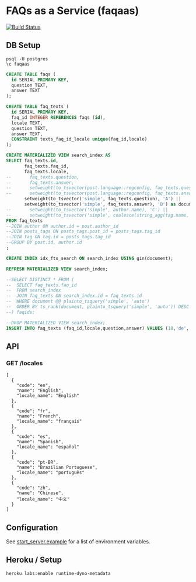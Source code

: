 # FAQs as a Service (faqaas)


[![Build Status](https://travis-ci.com/mat/faqaas.svg?branch=master)](https://travis-ci.com/mat/faqaas)

## DB Setup

```
psql -U postgres
\c faqaas
```

```sql
CREATE TABLE faqs (
  id SERIAL PRIMARY KEY,
  question TEXT,
  answer TEXT
);

CREATE TABLE faq_texts (
  id SERIAL PRIMARY KEY,
  faq_id INTEGER REFERENCES faqs (id),
  locale TEXT,
  question TEXT,
  answer TEXT,
  CONSTRAINT texts_faq_id_locale unique(faq_id,locale)
);

CREATE MATERIALIZED VIEW search_index AS
SELECT faq_texts.id,
       faq_texts.faq_id,
       faq_texts.locale,
--       faq_texts.question,
--       faq_texts.answer,
--       setweight(to_tsvector(post.language::regconfig, faq_texts.question), 'A') ||
--       setweight(to_tsvector(post.language::regconfig, faq_texts.answer), 'B') ||
       setweight(to_tsvector('simple', faq_texts.question), 'A') ||
       setweight(to_tsvector('simple', faq_texts.answer), 'B') as document
--       setweight(to_tsvector('simple', author.name), 'C') ||
--       setweight(to_tsvector('simple', coalesce(string_agg(tag.name, ' '))), 'A') as document
FROM faq_texts
--JOIN author ON author.id = post.author_id
--JOIN posts_tags ON posts_tags.post_id = posts_tags.tag_id
--JOIN tag ON tag.id = posts_tags.tag_id
--GROUP BY post.id, author.id
;

CREATE INDEX idx_fts_search ON search_index USING gin(document);

REFRESH MATERIALIZED VIEW search_index;

--SELECT DISTINCT * FROM (
--	SELECT faq_texts.faq_id
--	FROM search_index
--	JOIN faq_texts ON search_index.id = faq_texts.id
--	WHERE document @@ plainto_tsquery('simple', 'auto')
--	ORDER BY ts_rank(document, plainto_tsquery('simple', 'auto')) DESC
--) faqids;

--DROP MATERIALIZED VIEW search_index;
INSERT INTO faq_texts (faq_id,locale,question,answer) VALUES (10,'de', 'Wer hat an der Uhr gedreht?', 'Paulchen Panter');

```

## API

### GET /locales
	[
	  {
	    "code": "en",
	    "name": "English",
	    "locale_name": "English"
	  },
	  {
	    "code": "fr",
	    "name": "French",
	    "locale_name": "français"
	  },
	  {
	    "code": "es",
	    "name": "Spanish",
	    "locale_name": "español"
	  },
	  {
	    "code": "pt-BR",
	    "name": "Brazilian Portuguese",
	    "locale_name": "português"
	  },
	  {
	    "code": "zh",
	    "name": "Chinese",
	    "locale_name": "中文"
	  }
	]


## Configuration

See [start_server.example](https://github.com/mat/faqaas/blob/master/start_server.example) for a list of environment variables.

## Heroku / Setup


```bash
heroku labs:enable runtime-dyno-metadata
```
